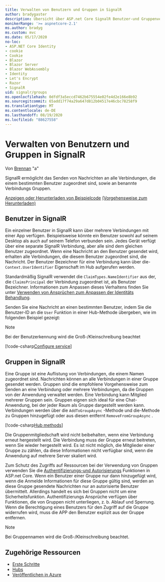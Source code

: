 ```yaml
---
title: Verwalten von Benutzern und Gruppen in SignalR
author: bradygaster
description: Übersicht über ASP.net Core SignalR Benutzer-und Gruppenverwaltung.
monikerRange: '>= aspnetcore-2.1'
ms.author: bradyg
ms.custom: mvc
ms.date: 05/17/2020
no-loc:
- ASP.NET Core Identity
- cookie
- Cookie
- Blazor
- Blazor Server
- Blazor WebAssembly
- Identity
- Let's Encrypt
- Razor
- SignalR
uid: signalr/groups
ms.openlocfilehash: 0dfdf3a5eccd7462b675554e02fe4d2e166e8b92
ms.sourcegitcommit: 65add17f74a29a647d812b04517e46cbc78258f9
ms.translationtype: MT
ms.contentlocale: de-DE
ms.lasthandoff: 08/19/2020
ms.locfileid: "88627558"
---
```

# <a name="manage-users-and-groups-in-no-locsignalr"></a>Verwalten von Benutzern und Gruppen in SignalR

Von [Brennan](https://github.com/BrennanConroy) "a"

SignalR ermöglicht das Senden von Nachrichten an alle Verbindungen, die einem bestimmten Benutzer zugeordnet sind, sowie an benannte Verbindungs Gruppen.

[Anzeigen oder Herunterladen von Beispielcode](https://github.com/dotnet/AspNetCore.Docs/tree/master/aspnetcore/signalr/groups/sample/) [(Vorgehensweise zum Herunterladen)](xref:index#how-to-download-a-sample)

## <a name="users-in-no-locsignalr"></a>Benutzer in SignalR

Ein einzelner Benutzer in SignalR kann über mehrere Verbindungen mit einer App verfügen. Beispielsweise könnte ein Benutzer sowohl auf seinem Desktop als auch auf seinem Telefon verbunden sein. Jedes Gerät verfügt über eine separate SignalR Verbindung, aber alle sind dem gleichen Benutzer zugeordnet. Wenn eine Nachricht an den Benutzer gesendet wird, erhalten alle Verbindungen, die diesem Benutzer zugeordnet sind, die Nachricht. Der Benutzer Bezeichner für eine Verbindung kann über die- `Context.UserIdentifier` Eigenschaft im Hub aufgerufen werden.

Standardmäßig SignalR verwendet die `ClaimTypes.NameIdentifier` aus der, die `ClaimsPrincipal` der Verbindung zugeordnet ist, als Benutzer Bezeichner. Informationen zum Anpassen dieses Verhaltens finden Sie unter [Verwenden von Ansprüchen zum Anpassen der Identitäts Behandlung](xref:signalr/authn-and-authz#use-claims-to-customize-identity-handling).

Senden Sie eine Nachricht an einen bestimmten Benutzer, indem Sie die Benutzer-ID an die `User` Funktion in einer Hub-Methode übergeben, wie im folgenden Beispiel gezeigt:

> [!NOTE]
> Bei der Benutzerkennung wird die Groß-/Kleinschreibung beachtet

[!code-csharp[Configure service](groups/sample/Hubs/ChatHub.cs?range=29-32)]

## <a name="groups-in-no-locsignalr"></a>Gruppen in SignalR

Eine Gruppe ist eine Auflistung von Verbindungen, die einem Namen zugeordnet sind. Nachrichten können an alle Verbindungen in einer Gruppe gesendet werden. Gruppen sind die empfohlene Vorgehensweise zum Senden an eine Verbindung oder mehrere Verbindungen, da die Gruppen von der Anwendung verwaltet werden. Eine Verbindung kann Mitglied mehrerer Gruppen sein. Gruppen eignen sich ideal für eine Chat-Anwendung, bei der jeder Raum als Gruppe dargestellt werden kann. Verbindungen werden über die `AddToGroupAsync` -Methode und die-Methode zu Gruppen hinzugefügt oder aus diesen entfernt `RemoveFromGroupAsync` .

[!code-csharp[Hub methods](groups/sample/Hubs/ChatHub.cs?range=15-27)]

Die Gruppenmitgliedschaft wird nicht beibehalten, wenn eine Verbindung erneut hergestellt wird. Die Verbindung muss der Gruppe erneut beitreten, wenn Sie wieder hergestellt wird. Es ist nicht möglich, die Mitglieder einer Gruppe zu zählen, da diese Informationen nicht verfügbar sind, wenn die Anwendung auf mehrere Server skaliert wird.

Zum Schutz des Zugriffs auf Ressourcen bei der Verwendung von Gruppen verwenden Sie die [Authentifizierungs-und Autorisierungs](xref:signalr/authn-and-authz) Funktionen in ASP.net Core. Wenn ein Benutzer einer Gruppe nur dann hinzugefügt wird, wenn die Anmelde Informationen für diese Gruppe gültig sind, werden an diese Gruppe gesendete Nachrichten nur an autorisierte Benutzer übermittelt. Allerdings handelt es sich bei Gruppen nicht um eine Sicherheitsfunktion. Authentifizierungs Ansprüche verfügen über Funktionen, die von Gruppen nicht unterliegen, z. b. Ablauf und Sperrung. Wenn die Berechtigung eines Benutzers für den Zugriff auf die Gruppe widerrufen wird, muss die APP den Benutzer explizit aus der Gruppe entfernen.

> [!NOTE]
> Bei Gruppennamen wird die Groß-/Kleinschreibung beachtet.

## <a name="related-resources"></a>Zugehörige Ressourcen

* [Erste Schritte](xref:tutorials/signalr)
* [Hubs](xref:signalr/hubs)
* [Veröffentlichen in Azure](xref:signalr/publish-to-azure-web-app)
